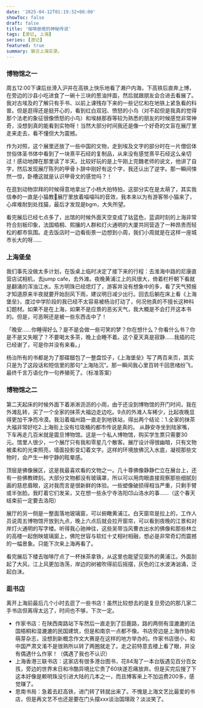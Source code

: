 ```yaml
---
date: '2025-04-12T01:19:32+08:00'
showToc: false
draft: false
title: '咖啡册佬的神秘传说'
tags: [游记, 上海]
series: [游记]
featured: true
summary: 窜访上海实录。
---
```



### **博物馆之一**
周五12:00下课后丝滑入沪并在高铁上快乐地看了濑户内海，下高铁后直奔上博，在旁边的沙县小吃进食了一碗十三块的葱油拌面，然后就跟朋友会合进去看展了。
我对古埃及的了解只有手书、以前上课残存下来的一些记忆和在地铁上紧急看的科普。但是逛得还是挺开心的，看到红白双冠、愤怒的小鸟（对不起但是我真的觉得那个法老的象征很像愤怒的小鸟）和埃赫那吞等较为熟悉的朋友的时候感觉非常神奇，没想到真的能看到实物呀！当然大部分时间我还是像一个好奇的文盲在展厅里走来走去，看不懂但大为震撼。

作为对照，这个展里还放了一些中国的文物，走到埃及文字的部分时在一片僧侣体世俗体圣书体中看到了一块熹平石经的复制品，从来没有感觉熹平石经这么亲切过！感动地蹲在那里读了半天。比较好玩的是上午刚上完魏老师的说文，他讲了自字，然后发现展厅陈列的甲骨卜辞中刚好有这个字，我还认出了逆字。那一瞬间悚然一惊，卧槽这就是认识甲骨文的感觉吗？！

在逛到动物崇拜的时候得意地拿出了小杨大拍特拍，这部分实在是太萌了，其实我信奉的一直是小猫教🥺展厅里放着喵喵叫的音效，我本来以为有游客带小猫来了，心痒难耐到处找猫，最后才发现是bgm，大失所望。

看完展后已经七点多了，出馆的时候外面天空变成了钴蓝色，蓝调时刻的上海非常符合刻板印象，法国梧桐、熙攘的人群和灯火通明的大厦共同营造了一种昂贵而轻松的都市氛围。走去饭店时一边看街景一边想到小周，我们小周就是在这样一座城市长大的呀……
### **上海堡垒**
我们事先没做太多计划，在饭桌上临时决定了接下来的行程：去淮海中路的尼康直营店试相机，去jump cafe，去外滩。夜晚黄浦江上的风很大，倚着栏杆朝下看就是翻涌的浑浊江水。东方明珠已经熄灯了，游客并没有想象中的多，看了天气预报才知道原来半夜就要开始刮风下雨，建议明日减少出行。回去后躺在床上看《上海堡垒》，度过中学阶段的我已经不太容易被杨治打动了，何况他真的不擅长这种科幻题材。如果不是在上海，如果不是应景的恶劣天气，我大概是不会打开这本书的。但是，可恶啊还是被一些东西击中了！

「晚安……你睡得好么？是不是会做一些可笑的梦？你在想什么？你看什么书？你是不是又失眠了？不要喝太多茶，晚上会睡不着。这个夏天真是寂静……我插的花已经谢了，可是你并没有来看。」

杨治所有的书都是为了那碟醋包了一整盘饺子，《上海堡垒》写了两百来页，其实只是为了这段话和短信里的那句“上海陆沉”。那一瞬间我心里百转千回思绪纷飞，最终千言万语化作一句养殖死了。（标准答案）
### **博物馆之二**
第二天起床的时候外面下着淅淅沥沥的小雨，由于还没到博物馆的开门时间，我在外滩乱转，买了一个全家的抹茶大福边走边吃。9点的外滩人车稀少，比起夜晚显得更加干净而冷漠。我沿着福州路一直走到地铁站，得出两个结论：1.全家的抹茶大福非常好吃2.上海街上没有垃圾桶的都市传说是真的。
从静安寺坐到陆家嘴，下车再走几百米就是震旦博物馆。这是一个私人博物馆，购买学生票只需要30元。馆里人很少，一个展厅只有我和零星几个散客。展厅设计得很幽暗，只有文物被柔和的光束照亮，墙面投影变幻着文字。这样的环境放佛沉入水底，凝视那些文物时，会产生一种宁静的眩晕感。

顶层是佛像展区，这是我最喜欢看的文物之一。几十尊佛像静静伫立在展台上，还有一些佛教碑刻。大部分文物都没有玻璃罩，所以可以用肉眼直接观察那些细腻刻画的慈悲眉眼，这对我而言是很新鲜的体验。一些塑像破损得相当严重，只剩手臂或半张脸。我盯着它们发呆，又在想一些永宁寺洛阳邙山洛水的事……（这个春天结束前一定要去洛阳）

展厅的另一侧是一整面落地玻璃窗，可以俯瞰黄浦江。白天窗帘是拉上的，工作人员说周五博物馆开放到九点，晚上六点后就会拉开窗帘，可以看到夜晚的江景和对岸灯火通明的写字楼。听得我心驰神往，这些吴带当风曹衣出水的佛像和那些林立的高楼一起倒映玻璃窗上，佛陀世容与软红十丈相衬相融，想必是非常奇幻而震撼的一幅景象。只能下次来上海再看了。

看完展后下楼去咖啡厅点了一杯抹茶拿铁，从这里也能望见窗外的黄浦江。外面刮起了大风，江上风更加浩荡，岸边的树被吹得前后摇摆，灰色的江水波涛汹涌，泛起白沫。
### **逛书店**
离开上海前最后几个小时去逛了一些书店！虽然比较想去的是复旦旁边的那几家二手书店但离得太远了，时间也不够，下次一定。
* 作家书店：在陕西南路站下车然后一直走到了巨鹿路，路的两侧有湿漉漉的法国梧桐和湿漉漉的民国建筑，但是和南京一点都不像。书店旁边是上海作协和萌芽杂志，没想到新概念作文大赛是在这样的地方举办的。作家书店很小，和中国严肃文淆不是很熟所以转了两圈就走了。走之前特意去楼上看了眼，并没有偶遇什么作家！（偶遇了我也不认识）
* 上海香港三联书店：这家店有很多港台图书，花84淘了一本台版遇见百分百女孩，旁边的世界末日和冷酷异境比它贵了60块遂忍痛放弃。但是买完后搜了下这本好像是赖明珠没引进大陆的几本之一，而且博客来上不加运费200多，感觉赚了。
* 思南书局：急着去赶高铁，进门转了转就出来了。不愧是上海文艺比最爱的书店，但是再文艺不也还是要在门头摆xxx谈治国理政？淡淡笑了。
